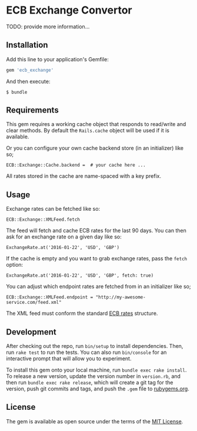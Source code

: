 # ECB Exchange Convertor

TODO: provide more information...

## Installation

Add this line to your application's Gemfile:

```ruby
gem 'ecb_exchange'
```

And then execute:

    $ bundle

## Requirements

This gem requires a working cache object that responds to read/write and clear
methods. By default the `Rails.cache` object will be used if it is available.

Or you can configure your own cache backend store (in an initializer) like so;

    ECB::Exchange::Cache.backend =  # your cache here ...

All rates stored in the cache are name-spaced with a key prefix.

## Usage

Exchange rates can be fetched like so:

    ECB::Exchange::XMLFeed.fetch

The feed will fetch and cache ECB rates for the last 90 days. You can then ask
for an exchange rate on a given day like so:

    ExchangeRate.at('2016-01-22', 'USD', 'GBP')

If the cache is empty and you want to grab exchange rates, pass the `fetch`
option:

    ExchangeRate.at('2016-01-22', 'USD', 'GBP', fetch: true)

You can adjust which endpoint rates are fetched from in an initializer like so;

    ECB::Exchange::XMLFeed.endpoint = "http://my-awesome-service.com/feed.xml"

The XML feed must conform the standard [ECB
rates](http://www.ecb.europa.eu/stats/eurofxref/eurofxref-hist-90d.xml) structure.


## Development

After checking out the repo, run `bin/setup` to install dependencies. Then, run `rake test` to run the tests. You can also run `bin/console` for an interactive prompt that will allow you to experiment.

To install this gem onto your local machine, run `bundle exec rake install`. To release a new version, update the version number in `version.rb`, and then run `bundle exec rake release`, which will create a git tag for the version, push git commits and tags, and push the `.gem` file to [rubygems.org](https://rubygems.org).

## License

The gem is available as open source under the terms of the [MIT License](http://opensource.org/licenses/MIT).

